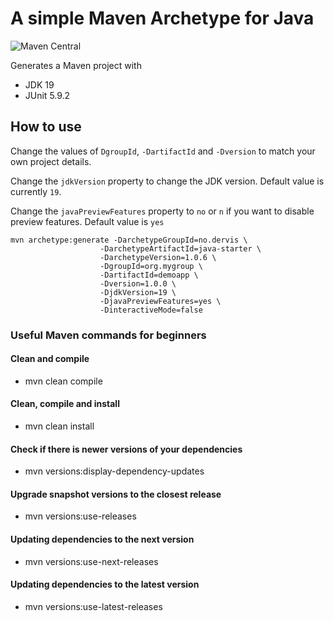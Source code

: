 # A simple Maven Archetype for Java 
![Maven Central](https://img.shields.io/maven-central/v/no.dervis/java-starter?style=flat-square)

Generates a Maven project with

- JDK 19
- JUnit 5.9.2

## How to use

Change the values of `DgroupId`, `-DartifactId` and `-Dversion` to match your own project details.

Change the `jdkVersion` property to change the JDK version. Default value is currently `19`.

Change the `javaPreviewFeatures` property to `no` or `n` if you want to disable preview features. Default value is `yes`

```
mvn archetype:generate -DarchetypeGroupId=no.dervis \
                    -DarchetypeArtifactId=java-starter \
                    -DarchetypeVersion=1.0.6 \
                    -DgroupId=org.mygroup \
                    -DartifactId=demoapp \
                    -Dversion=1.0.0 \
                    -DjdkVersion=19 \
                    -DjavaPreviewFeatures=yes \
                    -DinteractiveMode=false
```

### Useful Maven commands for beginners
#### Clean and compile

- mvn clean compile

#### Clean, compile and install

- mvn clean install

#### Check if there is newer versions of your dependencies
- mvn versions:display-dependency-updates

#### Upgrade snapshot versions to the closest release
- mvn versions:use-releases

#### Updating dependencies to the next version
- mvn versions:use-next-releases

#### Updating dependencies to the latest version
- mvn versions:use-latest-releases